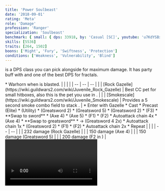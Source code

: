 ```yaml
---
title: 'Power Soulbeast'
date: '2018-09-01'
rating: 'Meta'
role: 'Damage'
profession: 'Ranger'
specialization: 'Soulbeast'
benchmark: { small: { dps: 33918, by: 'Casual [SC]', youtube: 'u7KdYSBxQVg' } }
skills: [5536]
traits: [264, 1502]
boons: ['Might', 'Fury', 'Swiftness', 'Protection']
conditions: ['Weakness', 'Vulnerability', 'Blind']
---
```


<Specialization name="Soulbeast" prefix="power"/> is a DPS class you can pick alongside <Specialization name="Weaver"/> for maximum damage. It has party buff with <Skill id="12497"/> and one of the best DPS for fractals.

<Divider text="Equipment"/>

<Grid>
<GridItem sm="4">
<Armor helmId="48087" helmRuneId="24836" helmRuneCount="6" helmAffix="Berserker" helmRune="Scholar" shouldersId="48089" shouldersRuneId="24836" shouldersRuneCount="6" shouldersAffix="Berserker" shouldersRune="Scholar" coatId="48085" coatRuneId="24836" coatRuneCount="6" coatAffix="Berserker" coatRune="Scholar" glovesId="48086" glovesRuneId="24836" glovesRuneCount="6" glovesAffix="Berserker" glovesRune="Scholar" leggingsId="48088" leggingsRuneId="24836" leggingsRuneCount="6" leggingsAffix="Berserker" leggingsRune="Scholar" bootsId="48084" bootsRuneId="24836" bootsRuneCount="6" bootsAffix="Berserker" bootsRune="Scholar"/>
</GridItem>
 
<GridItem sm="4">
<Weapons weapon1MainType="Sword" weapon1MainAffix="Berserker" weapon1MainId="46774" weapon1MainSigil1="Force" weapon1MainSigil1Id="24615" weapon1OffType="Axe" weapon1OffAffix="Berserker" weapon1OffId="46759" weapon1OffSigil="Impact" weapon1OffSigilId="24868" weapon2MainId="46762" weapon2MainSigil1Id="24615" weapon2MainSigil2Id="24868" weapon2MainType="Greatsword" weapon2MainAffix="Berserker" weapon2MainSigil1="Force" weapon2MainSigil2="Impact"/>

<Card title="Swap Weapons">
* Warhorn when <Boon name="might"/> is blasted.
</Card>
</GridItem>

<GridItem sm="4">
<BackAndTrinkets backItemId="49390" backItemAffix="Berserker" accessory1Id="39233" accessory1Affix="Berserker" accessory2Id="39232" accessory2Affix="Berserker" amuletId="39273" amuletAffix="Berserker" ring1Id="75669" ring1Affix="Berserker" ring2Id="76024" ring2Affix="Berserker"/>

<Consumables foodId="41569" utilityId="67530" infusionId="37131"/>
</GridItem>
</Grid>

<Divider text="Build"/>

<Grid>
<GridItem sm="7">
<Traits traits1Id="8" traits1="Marksmanship" traits1SelectedIds="1014,1000,996" traits2Id="32" traits2="Beastmastery" traits2SelectedIds="1606,1047,1066" traits3Id="55" traits3="Soulbeast" traits3SelectedIds="2071,2161,2143"/>
</GridItem>

<GridItem sm="5">
<Skills healId="44948" utility1Id="12633" utility2Id="12497" utility3Id="12491" eliteId="45717"/>

<Card title="Pets">
| | | |
| -- | -- | -- |
| <Skill id="43636" size="big" disableText/> | [Rock Gazelle](https://wiki.guildwars2.com/wiki/Juvenile_Rock_Gazelle) | Best CC pet for small hitboxes, also this is the pet you use in <Skill id="42944"/>. |
| <Skill id="31568" size="big" disableText/> | [Smokescale](https://wiki.guildwars2.com/wiki/Juvenile_Smokescale) | Provides a 5 second smoke combo field to stack <Effect name="stealth"/>. |
</Card>
</GridItem>
</Grid>

<Divider text="Details"/>

<Grid>
<GridItem sm="7">
<Card title="Rotation">
* Enter <Skill id="42944"/> with Gazelle
* Cast <Skill id="12497"/>
* Precast <Skill id="45717"/> (Elite) 
* <Skill id="12633"/> (Utility)
* <Skill id="12525"/> (Greatsword 2)
* <Skill id="12475"/> (Greatsword 5)
* <Skill id="12525"/> (Greatsword 2)
* <Skill id="40729"/> (F3)  
* **Swap to sword**
* <Skill id="12638"/> (Axe 4)
* <Skill id="12639"/> (Axe 5)
* <Skill id="41524"/> (F1)
* <Skill id="45743"/> (F2)
* Autoattack chain 4x
* <Skill id="12638"/> (Axe 4)
* **Swap to greatsword**
* <Skill id="12522"/> -> <Skill id="12624"/> (Greatsword 4 2x)  
* Autoattack chain 1x
* <Skill id="12525"/> (Greatsword 2)
* <Skill id="41524"/> (F1)
* <Skill id="45743"/> (F2)
* Autoattack chain 2x  
* Repeat

</Card>
</GridItem>

<GridItem sm="5">
<Card title="CC skills">
| | |
| -- | -- |
| <Skill id="43636"/> | 232 damage (Rock Gazelle) |
| <Skill id="12638"/> | 150 damage (Axe 4) |
| <Skill id="12475"/> | 150 damage (Greatsword 5) |
| <Skill id="45743"/> | 200 damage (F2 in <Skill id="42944"/>) |
</Card>

<Video youtube="u7KdYSBxQVg" title="Power Soulbeast 33.9k by Casual [SC]"/>
</GridItem>
</Grid>
